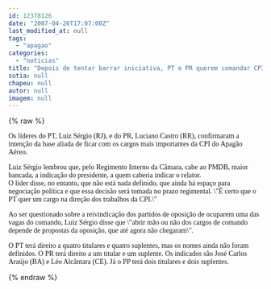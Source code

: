 ```yaml
---
id: 12378126
date: "2007-04-26T17:07:00Z"
last_modified_at: null
tags:
  - "apagao"
categories:
  - "noticias"
title: "Depois de tentar barrar iniciativa, PT e PR querem comandar CPI do Apag\u00e3o"
sutia: null
chapeu: null
autor: null
imagem: null
---
```

{% raw %}
<p><P><FONT face=Verdana>Os líderes do PT, Luiz Sérgio (RJ), e do PR, Luciano Castro (RR), confirmaram a intenção da base aliada de ficar com os cargos mais importantes da CPI do Apagão Aéreo. </FONT></P></p>
<p><P><FONT face=Verdana>Luiz Sérgio lembrou que, pelo Regimento Interno da Câmara, cabe ao PMDB, maior bancada, a indicação do presidente, a quem caberia indicar o relator. <BR>O líder disse, no entanto, que não está nada definido, que ainda há espaço para negociação política e que essa decisão será tomada no prazo regimental. \"É certo que o PT quer um cargo na direção dos trabalhos da CPI.\"</FONT></P></p>
<p><P><FONT face=Verdana>Ao ser questionado sobre a reivindicação dos partidos de oposição de ocuparem uma das vagas do comando, Luiz Sérgio disse que \"abrir mão ou não dos cargos de comando depende de propostas da oposição, que até agora não chegaram\". </FONT></P></p>
<p><P><FONT face=Verdana>O PT terá direito a quatro titulares e quatro suplentes, mas os nomes ainda não foram definidos. O PR terá direito a um titular e um suplente. Os indicados são José Carlos Araújo (BA) e Léo Alcântara (CE). Já o PP terá dois titulares e dois suplentes.</P></FONT> </p>
{% endraw %}